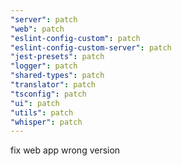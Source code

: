 ```yaml
---
"server": patch
"web": patch
"eslint-config-custom": patch
"eslint-config-custom-server": patch
"jest-presets": patch
"logger": patch
"shared-types": patch
"translator": patch
"tsconfig": patch
"ui": patch
"utils": patch
"whisper": patch
---
```


fix web app wrong version
